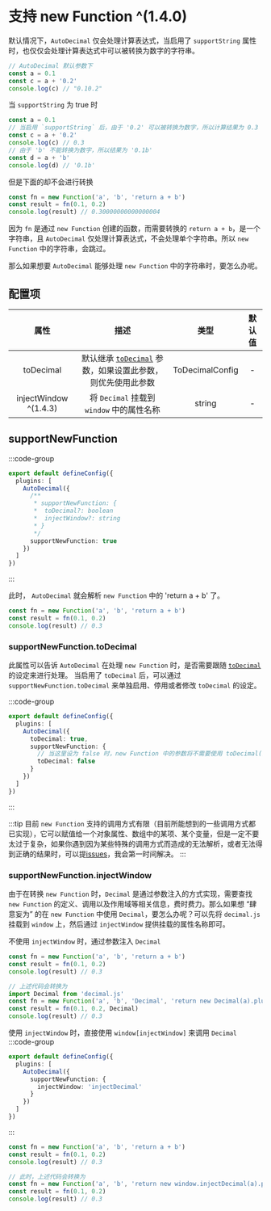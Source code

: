# 支持 new Function ^(1.4.0)

默认情况下，`AutoDecimal` 仅会处理计算表达式，当启用了 `supportString` 属性时，也仅仅会处理计算表达式中可以被转换为数字的字符串。

```ts
// AutoDecimal 默认参数下
const a = 0.1
const c = a + '0.2'
console.log(c) // "0.10.2"
```

当 `supportString` 为 true 时
```ts
const a = 0.1
// 当启用 `supportString` 后，由于 '0.2' 可以被转换为数字，所以计算结果为 0.3
const c = a + '0.2'
console.log(c) // 0.3
// 由于 'b' 不能转换为数字，所以结果为 '0.1b'
const d = a + 'b'
console.log(d) // '0.1b'
```

但是下面的却不会进行转换
```ts
const fn = new Function('a', 'b', 'return a + b')
const result = fn(0.1, 0.2)
console.log(result) // 0.30000000000000004
```
因为 `fn` 是通过 `new Function` 创建的函数，而需要转换的 `return a + b`，是一个字符串，且 `AutoDecimal` 仅处理计算表达式，不会处理单个字符串。所以 `new Function` 中的字符串，会跳过。

那么如果想要 `AutoDecimal` 能够处理 `new Function` 中的字符串时，要怎么办呢。


## 配置项
| 属性               | 描述                  | 类型     | 默认值     | 
| :----------------:  | :-------------------: | :------: |:------: |
| toDecimal | 默认继承 [`toDecimal`](./to-decimal.md) 参数，如果设置此参数，则优先使用此参数  | ToDecimalConfig | - | 
| injectWindow ^(1.4.3) | 将 `Decimal` 挂载到 `window` 中的属性名称 | string | - |


## supportNewFunction
:::code-group
```ts [vite.config.ts] {10}
export default defineConfig({
  plugins: [
    AutoDecimal({
      /**
       * supportNewFunction: {
       *  toDecimal?: boolean
       *  injectWindow?: string
       * }
       */
      supportNewFunction: true
    })
  ]
})
```
:::

此时， `AutoDecimal` 就会解析 `new Function` 中的 'return a + b' 了。

```ts
const fn = new Function('a', 'b', 'return a + b')
const result = fn(0.1, 0.2)
console.log(result) // 0.3
```

### supportNewFunction.toDecimal
此属性可以告诉  `AutoDecimal` 在处理 `new Function` 时，是否需要跟随 [`toDecimal`](./to-decimal.md)的设定来进行处理。
当启用了 `toDecimal` 后，可以通过 `supportNewFunction.toDecimal` 来单独启用、停用或者修改  `toDecimal` 的设定。

:::code-group
```ts [vite.config.ts] {5}
export default defineConfig({
  plugins: [
    AutoDecimal({
      toDecimal: true,
      supportNewFunction: {
        // 当这里设为 false 时，new Function 中的参数将不需要使用 toDecimal()
        toDecimal: false
      }
    })
  ]
})
```
:::


:::tip
目前 `new Function` 支持的调用方式有限（目前所能想到的一些调用方式都已实现），它可以赋值给一个对象属性、数组中的某项、某个变量，但是一定不要太过于复杂，如果你遇到因为某些特殊的调用方式而造成的无法解析，或者无法得到正确的结果时，可以提[issues](https://github.com/lyumg/unplugin-auto-decimal/issues)，我会第一时间解决。
:::

### supportNewFunction.injectWindow
由于在转换 `new Function` 时，`Decimal` 是通过参数注入的方式实现，需要查找 `new Function` 的定义、调用以及作用域等相关信息，费时费力。那么如果想 “肆意妄为” 的在 `new Function` 中使用 `Decimal`，要怎么办呢？可以先将 `decimal.js` 挂载到 `window` 上，然后通过 `injectWindow` 提供挂载的属性名称即可。

不使用 `injectWindow` 时，通过参数注入 `Decimal`
```ts {7,8}
const fn = new Function('a', 'b', 'return a + b')
const result = fn(0.1, 0.2)
console.log(result) // 0.3

// 上述代码会转换为
import Decimal from 'decimal.js'
const fn = new Function('a', 'b', 'Decimal', 'return new Decimal(a).plus(b).toNumber()')
const result = fn(0.1, 0.2, Decimal)
console.log(result) // 0.3
```

使用 `injectWindow` 时，直接使用 `window[injectWindow]` 来调用 `Decimal`
:::code-group
```ts [vite.config.ts] {5}
export default defineConfig({
  plugins: [
    AutoDecimal({
      supportNewFunction: {
        injectWindow: 'injectDecimal'
      }
    })
  ]
})
```
:::

```ts {6}
const fn = new Function('a', 'b', 'return a + b')
const result = fn(0.1, 0.2)
console.log(result) // 0.3

// 此时，上述代码会转换为
const fn = new Function('a', 'b', 'return new window.injectDecimal(a).plus(b).toNumber()')
const result = fn(0.1, 0.2)
console.log(result) // 0.3
```
